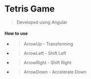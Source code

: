 # Tetris Game

> Developed using Angular

#### How to use
- > ArrowUp - Transforming
- > ArrowLeft - Shift Left
- > ArrowRight - Shift Right
- > ArrowDown - Accelerate Down
